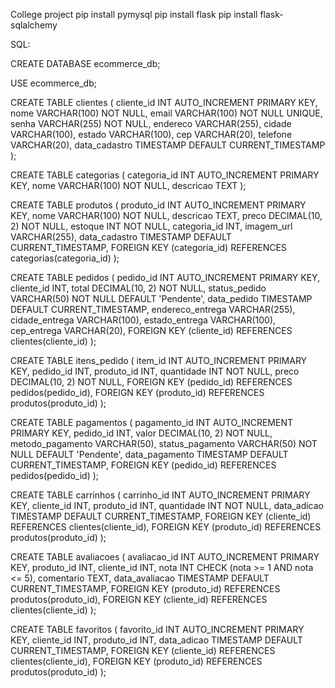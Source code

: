 College project
pip install pymysql
pip install flask
pip install flask-sqlalchemy

SQL:


CREATE DATABASE ecommerce_db;


USE ecommerce_db;


CREATE TABLE clientes (
    cliente_id INT AUTO_INCREMENT PRIMARY KEY,
    nome VARCHAR(100) NOT NULL,
    email VARCHAR(100) NOT NULL UNIQUE,
    senha VARCHAR(255) NOT NULL,
    endereco VARCHAR(255),
    cidade VARCHAR(100),
    estado VARCHAR(100),
    cep VARCHAR(20),
    telefone VARCHAR(20),
    data_cadastro TIMESTAMP DEFAULT CURRENT_TIMESTAMP
);


CREATE TABLE categorias (
    categoria_id INT AUTO_INCREMENT PRIMARY KEY,
    nome VARCHAR(100) NOT NULL,
    descricao TEXT
);


CREATE TABLE produtos (
    produto_id INT AUTO_INCREMENT PRIMARY KEY,
    nome VARCHAR(100) NOT NULL,
    descricao TEXT,
    preco DECIMAL(10, 2) NOT NULL,
    estoque INT NOT NULL,
    categoria_id INT,
    imagem_url VARCHAR(255),
    data_cadastro TIMESTAMP DEFAULT CURRENT_TIMESTAMP,
    FOREIGN KEY (categoria_id) REFERENCES categorias(categoria_id)
);


CREATE TABLE pedidos (
    pedido_id INT AUTO_INCREMENT PRIMARY KEY,
    cliente_id INT,
    total DECIMAL(10, 2) NOT NULL,
    status_pedido VARCHAR(50) NOT NULL DEFAULT 'Pendente',
    data_pedido TIMESTAMP DEFAULT CURRENT_TIMESTAMP,
    endereco_entrega VARCHAR(255),
    cidade_entrega VARCHAR(100),
    estado_entrega VARCHAR(100),
    cep_entrega VARCHAR(20),
    FOREIGN KEY (cliente_id) REFERENCES clientes(cliente_id)
);


CREATE TABLE itens_pedido (
    item_id INT AUTO_INCREMENT PRIMARY KEY,
    pedido_id INT,
    produto_id INT,
    quantidade INT NOT NULL,
    preco DECIMAL(10, 2) NOT NULL,
    FOREIGN KEY (pedido_id) REFERENCES pedidos(pedido_id),
    FOREIGN KEY (produto_id) REFERENCES produtos(produto_id)
);


CREATE TABLE pagamentos (
    pagamento_id INT AUTO_INCREMENT PRIMARY KEY,
    pedido_id INT,
    valor DECIMAL(10, 2) NOT NULL,
    metodo_pagamento VARCHAR(50),
    status_pagamento VARCHAR(50) NOT NULL DEFAULT 'Pendente',
    data_pagamento TIMESTAMP DEFAULT CURRENT_TIMESTAMP,
    FOREIGN KEY (pedido_id) REFERENCES pedidos(pedido_id)
);


CREATE TABLE carrinhos (
    carrinho_id INT AUTO_INCREMENT PRIMARY KEY,
    cliente_id INT,
    produto_id INT,
    quantidade INT NOT NULL,
    data_adicao TIMESTAMP DEFAULT CURRENT_TIMESTAMP,
    FOREIGN KEY (cliente_id) REFERENCES clientes(cliente_id),
    FOREIGN KEY (produto_id) REFERENCES produtos(produto_id)
);


CREATE TABLE avaliacoes (
    avaliacao_id INT AUTO_INCREMENT PRIMARY KEY,
    produto_id INT,
    cliente_id INT,
    nota INT CHECK (nota >= 1 AND nota <= 5),
    comentario TEXT,
    data_avaliacao TIMESTAMP DEFAULT CURRENT_TIMESTAMP,
    FOREIGN KEY (produto_id) REFERENCES produtos(produto_id),
    FOREIGN KEY (cliente_id) REFERENCES clientes(cliente_id)
);


CREATE TABLE favoritos (
    favorito_id INT AUTO_INCREMENT PRIMARY KEY,
    cliente_id INT,
    produto_id INT,
    data_adicao TIMESTAMP DEFAULT CURRENT_TIMESTAMP,
    FOREIGN KEY (cliente_id) REFERENCES clientes(cliente_id),
    FOREIGN KEY (produto_id) REFERENCES produtos(produto_id)
);
